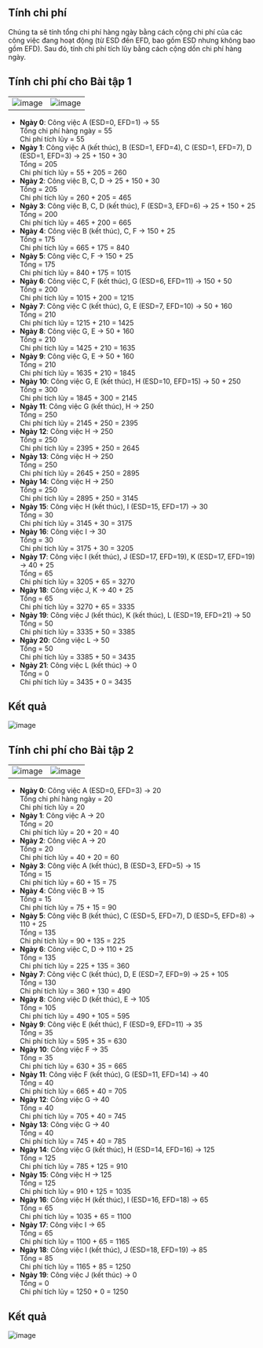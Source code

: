 ## Tính chi phí
Chúng ta sẽ tính tổng chi phí hàng ngày bằng cách cộng chi phí của các công việc đang hoạt động (từ ESD đến EFD, bao gồm ESD nhưng không bao gồm EFD). Sau đó, tính chi phí tích lũy bằng cách cộng dồn chi phí hàng ngày.
## Tính chi phí cho Bài tập 1
| | |
|--------|--------|
| ![image](https://github.com/user-attachments/assets/1ac04633-ce1e-47ce-a3b0-3e72aab1d3a1) | ![image](https://github.com/user-attachments/assets/da563dda-f5fd-480d-8d96-1afa8117b98b) |

- **Ngày 0**: Công việc A (ESD=0, EFD=1) → 55  
  Tổng chi phí hàng ngày = 55  
  Chi phí tích lũy = 55
- **Ngày 1**: Công việc A (kết thúc), B (ESD=1, EFD=4), C (ESD=1, EFD=7), D (ESD=1, EFD=3) → 25 + 150 + 30  
  Tổng = 205  
  Chi phí tích lũy = 55 + 205 = 260
- **Ngày 2**: Công việc B, C, D → 25 + 150 + 30  
  Tổng = 205  
  Chi phí tích lũy = 260 + 205 = 465
- **Ngày 3**: Công việc B, C, D (kết thúc), F (ESD=3, EFD=6) → 25 + 150 + 25  
  Tổng = 200  
  Chi phí tích lũy = 465 + 200 = 665
- **Ngày 4**: Công việc B (kết thúc), C, F → 150 + 25  
  Tổng = 175  
  Chi phí tích lũy = 665 + 175 = 840
- **Ngày 5**: Công việc C, F → 150 + 25  
  Tổng = 175  
  Chi phí tích lũy = 840 + 175 = 1015
- **Ngày 6**: Công việc C, F (kết thúc), G (ESD=6, EFD=11) → 150 + 50  
  Tổng = 200  
  Chi phí tích lũy = 1015 + 200 = 1215
- **Ngày 7**: Công việc C (kết thúc), G, E (ESD=7, EFD=10) → 50 + 160  
  Tổng = 210  
  Chi phí tích lũy = 1215 + 210 = 1425
- **Ngày 8**: Công việc G, E → 50 + 160  
  Tổng = 210  
  Chi phí tích lũy = 1425 + 210 = 1635
- **Ngày 9**: Công việc G, E → 50 + 160  
  Tổng = 210  
  Chi phí tích lũy = 1635 + 210 = 1845
- **Ngày 10**: Công việc G, E (kết thúc), H (ESD=10, EFD=15) → 50 + 250  
  Tổng = 300  
  Chi phí tích lũy = 1845 + 300 = 2145
- **Ngày 11**: Công việc G (kết thúc), H → 250  
  Tổng = 250  
  Chi phí tích lũy = 2145 + 250 = 2395
- **Ngày 12**: Công việc H → 250  
  Tổng = 250  
  Chi phí tích lũy = 2395 + 250 = 2645
- **Ngày 13**: Công việc H → 250  
  Tổng = 250  
  Chi phí tích lũy = 2645 + 250 = 2895
- **Ngày 14**: Công việc H → 250  
  Tổng = 250  
  Chi phí tích lũy = 2895 + 250 = 3145
- **Ngày 15**: Công việc H (kết thúc), I (ESD=15, EFD=17) → 30  
  Tổng = 30  
  Chi phí tích lũy = 3145 + 30 = 3175
- **Ngày 16**: Công việc I → 30  
  Tổng = 30  
  Chi phí tích lũy = 3175 + 30 = 3205
- **Ngày 17**: Công việc I (kết thúc), J (ESD=17, EFD=19), K (ESD=17, EFD=19) → 40 + 25  
  Tổng = 65  
  Chi phí tích lũy = 3205 + 65 = 3270
- **Ngày 18**: Công việc J, K → 40 + 25  
  Tổng = 65  
  Chi phí tích lũy = 3270 + 65 = 3335
- **Ngày 19**: Công việc J (kết thúc), K (kết thúc), L (ESD=19, EFD=21) → 50  
  Tổng = 50  
  Chi phí tích lũy = 3335 + 50 = 3385
- **Ngày 20**: Công việc L → 50  
  Tổng = 50  
  Chi phí tích lũy = 3385 + 50 = 3435
- **Ngày 21**: Công việc L (kết thúc) → 0  
  Tổng = 0  
  Chi phí tích lũy = 3435 + 0 = 3435

## Kết quả
![image](https://github.com/user-attachments/assets/d2087202-11f4-4c73-9649-bf751127cb7f)


## Tính chi phí cho Bài tập 2
| | |
|--------|--------|
| ![image](https://github.com/user-attachments/assets/cbdc072f-dd4d-40fe-8b36-1a4f5335dad6) | ![image](https://github.com/user-attachments/assets/f4336d83-50e6-47c5-a0a6-220c105f3c40) |


- **Ngày 0**: Công việc A (ESD=0, EFD=3) → 20  
  Tổng chi phí hàng ngày = 20  
  Chi phí tích lũy = 20
- **Ngày 1**: Công việc A → 20  
  Tổng = 20  
  Chi phí tích lũy = 20 + 20 = 40
- **Ngày 2**: Công việc A → 20  
  Tổng = 20  
  Chi phí tích lũy = 40 + 20 = 60
- **Ngày 3**: Công việc A (kết thúc), B (ESD=3, EFD=5) → 15  
  Tổng = 15  
  Chi phí tích lũy = 60 + 15 = 75
- **Ngày 4**: Công việc B → 15  
  Tổng = 15  
  Chi phí tích lũy = 75 + 15 = 90
- **Ngày 5**: Công việc B (kết thúc), C (ESD=5, EFD=7), D (ESD=5, EFD=8) → 110 + 25  
  Tổng = 135  
  Chi phí tích lũy = 90 + 135 = 225
- **Ngày 6**: Công việc C, D → 110 + 25  
  Tổng = 135  
  Chi phí tích lũy = 225 + 135 = 360
- **Ngày 7**: Công việc C (kết thúc), D, E (ESD=7, EFD=9) → 25 + 105  
  Tổng = 130  
  Chi phí tích lũy = 360 + 130 = 490
- **Ngày 8**: Công việc D (kết thúc), E → 105  
  Tổng = 105  
  Chi phí tích lũy = 490 + 105 = 595
- **Ngày 9**: Công việc E (kết thúc), F (ESD=9, EFD=11) → 35  
  Tổng = 35  
  Chi phí tích lũy = 595 + 35 = 630
- **Ngày 10**: Công việc F → 35  
  Tổng = 35  
  Chi phí tích lũy = 630 + 35 = 665
- **Ngày 11**: Công việc F (kết thúc), G (ESD=11, EFD=14) → 40  
  Tổng = 40  
  Chi phí tích lũy = 665 + 40 = 705
- **Ngày 12**: Công việc G → 40  
  Tổng = 40  
  Chi phí tích lũy = 705 + 40 = 745
- **Ngày 13**: Công việc G → 40  
  Tổng = 40  
  Chi phí tích lũy = 745 + 40 = 785
- **Ngày 14**: Công việc G (kết thúc), H (ESD=14, EFD=16) → 125  
  Tổng = 125  
  Chi phí tích lũy = 785 + 125 = 910
- **Ngày 15**: Công việc H → 125  
  Tổng = 125  
  Chi phí tích lũy = 910 + 125 = 1035
- **Ngày 16**: Công việc H (kết thúc), I (ESD=16, EFD=18) → 65  
  Tổng = 65  
  Chi phí tích lũy = 1035 + 65 = 1100
- **Ngày 17**: Công việc I → 65  
  Tổng = 65  
  Chi phí tích lũy = 1100 + 65 = 1165
- **Ngày 18**: Công việc I (kết thúc), J (ESD=18, EFD=19) → 85  
  Tổng = 85  
  Chi phí tích lũy = 1165 + 85 = 1250
- **Ngày 19**: Công việc J (kết thúc) → 0  
  Tổng = 0  
  Chi phí tích lũy = 1250 + 0 = 1250
  
## Kết quả
![image](https://github.com/user-attachments/assets/71d5f1c0-70c1-4d4e-91d1-310a7494947b)
